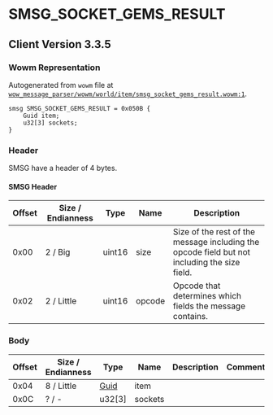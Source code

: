 # SMSG_SOCKET_GEMS_RESULT

## Client Version 3.3.5

### Wowm Representation

Autogenerated from `wowm` file at [`wow_message_parser/wowm/world/item/smsg_socket_gems_result.wowm:1`](https://github.com/gtker/wow_messages/tree/main/wow_message_parser/wowm/world/item/smsg_socket_gems_result.wowm#L1).
```rust,ignore
smsg SMSG_SOCKET_GEMS_RESULT = 0x050B {
    Guid item;
    u32[3] sockets;
}
```
### Header

SMSG have a header of 4 bytes.

#### SMSG Header

| Offset | Size / Endianness | Type   | Name   | Description |
| ------ | ----------------- | ------ | ------ | ----------- |
| 0x00   | 2 / Big           | uint16 | size   | Size of the rest of the message including the opcode field but not including the size field.|
| 0x02   | 2 / Little        | uint16 | opcode | Opcode that determines which fields the message contains.|

### Body

| Offset | Size / Endianness | Type | Name | Description | Comment |
| ------ | ----------------- | ---- | ---- | ----------- | ------- |
| 0x04 | 8 / Little | [Guid](../spec/packed-guid.md) | item |  |  |
| 0x0C | ? / - | u32[3] | sockets |  |  |

